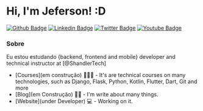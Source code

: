 # Hi, I'm Jeferson! :D

[![Github Badge](https://img.shields.io/badge/-Github-000?style=flat-square&logo=Github&logoColor=white&link=https://github.com/jefshandler)](https://github.com/jefshandler)
[![Linkedin Badge](https://img.shields.io/badge/-LinkedIn-blue?style=flat-square&logo=Linkedin&logoColor=white&link=https://www.linkedin.com/in/jeferson-ads/)](https://www.linkedin.com/in/jeferson-ads/)
[![Twitter Badge](https://img.shields.io/badge/-Twitter-1ca0f1?style=flat-square&labelColor=1ca0f1&logo=twitter&logoColor=white&link=https://twitter.com/ShandlerTech)](https://twitter.com/ShandlerTech)
[![Youtube Badge](https://img.shields.io/badge/-YouTube-ff0000?style=flat-square&labelColor=ff0000&logo=youtube&logoColor=white&link=https://www.youtube.com/channel/UCp3a_FI3igqh37qa8DsaQWg)](https://www.youtube.com/channel/UCp3a_FI3igqh37qa8DsaQWg)

### Sobre
Eu estou estudando {backend, frontend and mobile} developer and technical instructor at [@ShandlerTech]

- [Courses](em construção) 👨🏼‍🏫 - It's are technical courses on many technologies, such as Django, Flask, Python, Kotlin, Flutter, Dart, Git and more
- [Blog](em Construção) ✍🏼 - I'm write about many things.
- [Website](under Developer) 💻 - Working on it.
